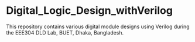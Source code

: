 # Digital_Logic_Design_withVerilog
This repository contains various digital module designs using Verilog during the EEE304 DLD Lab, BUET, Dhaka, Bangladesh. 
